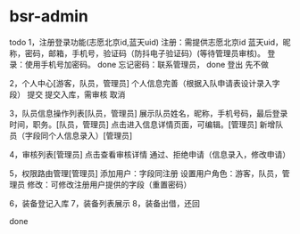 # bsr-admin
todo
1，注册登录功能(志愿北京id,蓝天uid)
      注册：需提供志愿北京id 蓝天uid，昵称，密码，邮箱，手机号，验证码（防抖电子验证码）(等待管理员审核)。
      登录：使用手机号加密码。 done
      忘记密码：联系管理员，  done
      登出                先不做
  
  2，个人中心[游客，队员，管理员]
      个人信息完善（根据入队申请表设计录入字段）
      提交 提交入库，需审核
      取消

  3，队员信息操作列表[队员，管理员]
      展示队员姓名，昵称，手机号码，最后登录时间，职务。[队员，管理员]
      点击进入信息详情页面，可编辑。[管理员]
      新增队员（字段同个人信息录入）[管理员]

  4，审核列表[管理员]
      点击查看审核详情
      通过、拒绝申请（信息录入，修改申请）

  5，权限路由管理[管理员]
      添加用户：字段同注册
      设置用户角色：游客，队员，管理员
      <!-- 删除用户：管理员可删除游客、队员  -->
      修改：可修改注册用户提供的字段（重置密码）





  6，装备登记入库
  7，装备列表展示
  8，装备出借，还回

done